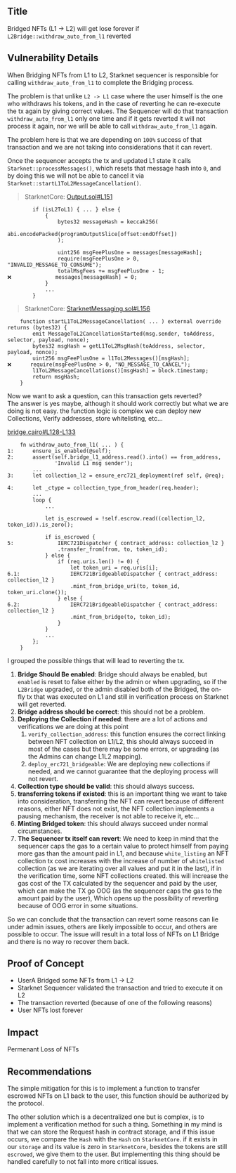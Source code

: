 ## Title
Bridged NFTs (L1 -> L2) will get lose forever if `L2Bridge::withdraw_auto_from_l1` reverted

## Vulnerability Details

When Bridging NFTs from L1 to L2, Starknet sequencer is responsible for calling `withdraw_auto_from_l1` to complete the Bridging process. 

The problem is that unlike `L2 -> L1` case where the user himself is the one who withdraws his tokens, and in the case of reverting he can re-execute the tx again by giving correct values. The Sequencer will do that transaction `withdraw_auto_from_l1` only one time and if it gets reverted it will not process it again, nor we will be able to call `withdraw_auto_from_l1` again.

The problem here is that we are depending on `100%` success of that transaction and we are not taking into considerations that it can revert.

Once the sequencer accepts the tx and updated L1 state it calls `Starknet::processMessages()`, which resets that message hash into `0`, and by doing this we will not be able to cancel it via `Starknet::startL1ToL2MessageCancellation()`.

> StarknetCore:
[Output.sol#L151](https://github.com/starkware-libs/cairo-lang/blob/master/src/starkware/starknet/solidity/Output.sol#L151)
```solidity
        if (isL2ToL1) { ... } else {
            {
                bytes32 messageHash = keccak256(
                    abi.encodePacked(programOutputSlice[offset:endOffset])
                );

                uint256 msgFeePlusOne = messages[messageHash];
                require(msgFeePlusOne > 0, "INVALID_MESSAGE_TO_CONSUME");
                totalMsgFees += msgFeePlusOne - 1;
❌️              messages[messageHash] = 0;
            }
            ...
        }
```

> StarknetCore:
[StarknetMessaging.sol#L156](https://github.com/starkware-libs/cairo-lang/blob/master/src/starkware/starknet/solidity/StarknetMessaging.sol#L156)
```solidity
    function startL1ToL2MessageCancellation( ... ) external override returns (bytes32) {
        emit MessageToL2CancellationStarted(msg.sender, toAddress, selector, payload, nonce);
        bytes32 msgHash = getL1ToL2MsgHash(toAddress, selector, payload, nonce);
        uint256 msgFeePlusOne = l1ToL2Messages()[msgHash];
❌️      require(msgFeePlusOne > 0, "NO_MESSAGE_TO_CANCEL");
        l1ToL2MessageCancellations()[msgHash] = block.timestamp;
        return msgHash;
    }
```

Now we want to ask a question, can this transaction gets reverted?\
The answer is yes maybe, although it should work correctly but what we are doing is not easy. the function logic is complex we can deploy new Collections, Verify addresses, store whitelisting, etc...

[bridge.cairo#L128-L133](https://github.com/Cyfrin/2024-07-ark-project/blob/main/apps/blockchain/starknet/src/bridge.cairo#L128-L133)
```cairo
    fn withdraw_auto_from_l1( ... ) {
1:      ensure_is_enabled(@self);
2:      assert(self.bridge_l1_address.read().into() == from_address,
               'Invalid L1 msg sender');
        ...
3:      let collection_l2 = ensure_erc721_deployment(ref self, @req);

4:      let _ctype = collection_type_from_header(req.header);
        ...
        loop {
            ...

            let is_escrowed = !self.escrow.read((collection_l2, token_id)).is_zero();

            if is_escrowed {
5:              IERC721Dispatcher { contract_address: collection_l2 }
                .transfer_from(from, to, token_id);
            } else {
                if (req.uris.len() != 0) {
                    let token_uri = req.uris[i];
6.1:                IERC721BridgeableDispatcher { contract_address: collection_l2 }
                    .mint_from_bridge_uri(to, token_id, token_uri.clone());
                } else {
6.2:                IERC721BridgeableDispatcher { contract_address: collection_l2 }
                    .mint_from_bridge(to, token_id);
                }
            }
            ...
        };
    }
```

I grouped the possible things that will lead to reverting the tx.

1. **Bridge Should Be enabled**: Bridge should always be enabled, but `enabled` is reset to false either by the admin or when upgrading, so if the `L2Bridge` upgraded, or the admin disabled both of the Bridged, the on-fly tx that was executed on L1 and still in verification process on Starknet will get reverted.
2. **Bridge address should be correct**: this should not be a problem.
3. **Deploying the Collection if needed**: there are a lot of actions and verifications we are doing at this point
   1. `verify_collection_address`: this function ensures the correct linking between NFT collection on L1/L2, this should always succeed in most of the cases but there may be some errors, or upgrading (as the Admins can change L1L2 mapping).
   2. `deploy_erc721_bridgeable`: We are deploying new collections if needed, and we cannot guarantee that the deploying process will not revert.
4. **Collection type should be valid**: this should always success.
5. **transferring tokens if existed**: this is an important thing we want to take into consideration, transferring the NFT can revert because of different reasons, either NFT does not exist, the NFT collection implements a pausing mechanism, the receiver is not able to receive it, etc...
6. **Minting Bridged token**: this should always succeed under normal circumstances.
7. **The Sequencer tx itself can revert**: We need to keep in mind that the sequencer caps the gas to a certain value to protect himself from paying more gas than the amount paid in L1, and because `white_listing` an NFT collection tx cost increases with the increase of number of `whitelisted` collection (as we are iterating over all values and put it in the last), if in the verification time, some NFT collections created. this will increase the gas cost of the TX calculated by the sequencer and paid by the user, which can make the TX go OOG (as the sequencer caps the gas to the amount paid by the user), Which opens up the possibility of reverting because of OOG error in some situations.

So we can conclude that the transaction can revert some reasons can lie under admin issues, others are likely impossible to occur, and others are possible to occur. The issue will result in a total loss of NFTs on L1 Bridge and there is no way ro recover them back.

## Proof of Concept
- UserA Bridged some NFTs from L1 -> L2
- Starknet Sequencer validated the transaction and tried to execute it on L2
- The transaction reverted (because of one of the following reasons)
- User NFTs lost forever

## Impact
Permenant Loss of NFTs

## Recommendations
The simple mitigation for this is to implement a function to transfer escrowed NFTs on L1 back to the user, this function should be authorized by the protocol.

The other solution which is a decentralized one but is complex, is to implement a verification method for such a thing. Something in my mind is that we can store the Request hash in contract storage, and if this issue occurs, we compare the `Hash` with the `Hash` on `StarknetCore`. if it exists in our `storage` and its value is zero in `StarknetCore`, besides the tokens are still `escrowed`, we give them to the user. But implementing this thing should be handled carefully to not fall into more critical issues.

